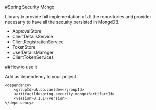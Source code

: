 #Spring Security Mongo

Library to provide full implementation of all the repositories
and provider necesarry to have all the security persisted in MongoDB.

* ApprovalStore
* ClientDetailsService
* ClientRegistrationService
* TokenStore
* UserDetailsManager
* ClientTokenServices

##How to use it

Add as dependency to your project

```
<dependency>
    <groupId>uk.co.caeldev</groupId>
    <artifactId>spring-security-mongo</artifactId>
    <version>0.1.1</version>
</dependency>
```

